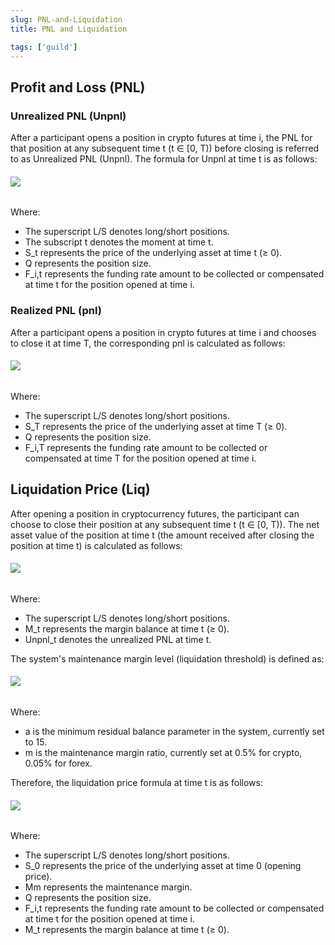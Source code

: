 ```yaml
---
slug: PNL-and-Liquidation
title: PNL and Liquidation

tags: ['guild']
---
```


## Profit and Loss (PNL)
### Unrealized PNL (Unpnl)
After a participant opens a position in crypto futures at time i, the PNL for that position at any subsequent time t (t ∈ [0, T)) before closing is referred to as Unrealized PNL (Unpnl). The formula for Unpnl at time t is as follows:

###### ![](https://nftstorage.link/ipfs/bafkreih3tpduqfvmq25eoojzhcg4475vicq5pirj33k2g7h2xi7iovba2e)

Where:
- The superscript L/S denotes long/short positions.
- The subscript t denotes the moment at time t.
- S_t represents the price of the underlying asset at time t (≥ 0).
- Q represents the position size.
- F_i,t represents the funding rate amount to be collected or compensated at time t for the position opened at time i.

### Realized PNL (pnl)
After a participant opens a position in crypto futures at time i and chooses to close it at time T, the corresponding pnl is calculated as follows:

###### ![](https://nftstorage.link/ipfs/bafkreidk7und7fxhemlo3gptnyg2xc2vgynzcbvixove25m2ya7xwltsmm)

Where:
- The superscript L/S denotes long/short positions.
- S_T represents the price of the underlying asset at time T (≥ 0).
- Q represents the position size.
- F_i,T represents the funding rate amount to be collected or compensated at time T for the position opened at time i.

## Liquidation Price (Liq)
After opening a position in cryptocurrency futures, the participant can choose to close their position at any subsequent time t (t ∈ [0, T)). The net asset value of the position at time t (the amount received after closing the position at time t) is calculated as follows:

###### ![](https://nftstorage.link/ipfs/bafkreigmnsm3zjpxksuguw2jxknziscbvn5f3r3kzr6yplpa2f4peohyeu)

Where:
- The superscript L/S denotes long/short positions.
- M_t represents the margin balance at time t (≥ 0).
- Unpnl_t denotes the unrealized PNL at time t.

The system's maintenance margin level (liquidation threshold) is defined as:
###### ![](https://nftstorage.link/ipfs/bafkreiaxl5ahnq32gw2mlyppid7pmm34zqwasruhdda3v5xvxvysnarp4u)

Where:
- a is the minimum residual balance parameter in the system, currently set to 15.
- m is the maintenance margin ratio, currently set at 0.5% for crypto, 0.05% for forex.

Therefore, the liquidation price formula at time t is as follows:

###### ![](https://nftstorage.link/ipfs/bafkreih5iklxl4khxxjo6efo2h7wuxtr7qnvjhnrwo2tb7jil5uw7sh4cm)

Where:
- The superscript L/S denotes long/short positions.
- S_0 represents the price of the underlying asset at time 0 (opening price).
- Mm represents the maintenance margin.
- Q represents the position size.
- F_i,t represents the funding rate amount to be collected or compensated at time t for the position opened at time i.
- M_t represents the margin balance at time t (≥ 0).



